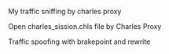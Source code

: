 
My traffic sniffing by charles proxy

Open charles_sission.chls file by Charles Proxy

Traffic spoofing with brakepoint and rewrite
